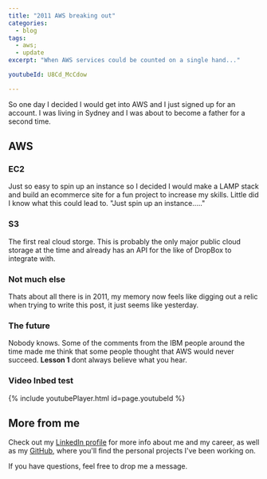```yaml
---
title: "2011 AWS breaking out"
categories:
  - blog
tags:
  - aws;
  - update
excerpt: "When AWS services could be counted on a single hand..."

youtubeId: U8Cd_McCdow

---
```


So one day I decided I would get into AWS and I just signed up for an account. I was living in Sydney and I was about to become a father for a second time.

## AWS

### EC2

Just so easy to spin up an instance so I decided I would make a LAMP stack and build an ecommerce site for a fun project to increase my skills. Little did I know what this could lead to. "Just spin up an instance....."

### S3

The first real cloud storge. This is probably the only major public cloud storage at the time and already has an API for the like of DropBox to integrate with.

### Not much else

Thats about all there is in 2011, my memory now feels like digging out a relic when trying to write this post, it just seems like yesterday.

### The future

Nobody knows. Some of the comments from the IBM people around the time made me think that some people thought that AWS would never succeed. **Lesson 1** dont always believe what you hear.

### Video Inbed test

{% include youtubePlayer.html id=page.youtubeId %}

## More from me

Check out my [LinkedIn profile][linkedin-profile] for more info about me and my career, as well as my [GitHub][github-profile], where you'll find the personal projects I've been working on.

If you have questions, feel free to drop me a message.

[linkedin-profile]: https://www.linkedin.com/in/robo-ops/
[github-profile]:   https://github.com/robert-bogan
